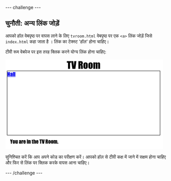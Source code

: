 --- challenge ---

## चुनौती: अन्य लिंक जोड़ें

आपको हॉल वेबपृष्ठ पर वापस लाने के लिए `tvroom.html` वेबपृष्ठ पर एक `<a>` लिंक जोड़ें जिसे `index.html` कहा जाता है । लिंक का टेक्स्ट 'हॉल' होना चाहिए।

टीवी रूम वेबपेज पर इस तरह क्लिक करने योग्य लिंक होना चाहिए:

![स्क्रीनशॉट](images/rooms-hall-link.png)

सुनिश्चित करें कि आप अपने कोड का परीक्षण करें। आपको हॉल से टीवी कक्ष में जाने में सक्षम होना चाहिए और फिर से लिंक पर क्लिक करके वापस आना चाहिए।

--- /challenge ---